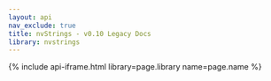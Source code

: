 ```yaml
---
layout: api
nav_exclude: true
title: nvStrings - v0.10 Legacy Docs
library: nvstrings
---
```


{% include api-iframe.html library=page.library name=page.name %}